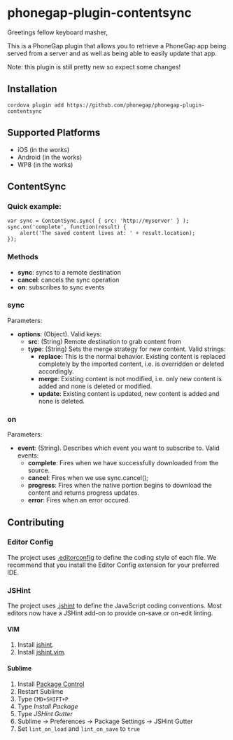phonegap-plugin-contentsync
===========================

Greetings fellow keyboard masher,

This is a PhoneGap plugin that allows you to retrieve
a PhoneGap app being served from a server and as well as
being able to easily update that app.

Note: this plugin is still pretty new so expect some changes!

## Installation
``` cordova plugin add https://github.com/phonegap/phonegap-plugin-contentsync ```

## Supported Platforms

- iOS (in the works)
- Android (in the works)
- WP8 (in the works)

## ContentSync

### Quick example:
```
var sync = ContentSync.sync( { src: 'http://myserver' } );
sync.on('complete', function(result) {
    alert('The saved content lives at: ' + result.location);
});
```

### Methods
- __sync__: syncs to a remote destination
- __cancel__: cancels the sync operation
- __on__: subscribes to sync events

### sync
Parameters:
- __options__: (Object). Valid keys:
    - __src__: (String) Remote destination to grab content from
    - __type__: (String) Sets the merge strategy for new content. Valid strings:
        - __replace:__ This is the normal behavior. Existing content is replaced completely by the imported content, i.e. is overridden or deleted accordingly.
        - __merge__: Existing content is not modified, i.e. only new content is added and none is deleted or modified.
        - __update__: Existing content is updated, new content is added and none is deleted.

### on
Parameters:
- __event__: (String). Describes which event you want to subscribe to. Valid events:
    - __complete__: Fires when we have successfully downloaded from the source.
    - __cancel__: Fires when we use sync.cancel();
    - __progress__: Fires when the native portion begins to download the content and returns progress updates.
    - __error__: Fires when an error occured.

## Contributing

### Editor Config

The project uses [.editorconfig](http://editorconfig.org/) to define the coding
style of each file. We recommend that you install the Editor Config extension
for your preferred IDE.

### JSHint

The project uses [.jshint](http://jshint.com/docs) to define the JavaScript
coding conventions. Most editors now have a JSHint add-on to provide on-save
or on-edit linting.

#### VIM

1. Install [jshint](https://www.npmjs.com/package/jshint).
1. Install [jshint.vim](https://github.com/wookiehangover/jshint.vim).

#### Sublime

1. Install [Package Control](https://packagecontrol.io/installation)
1. Restart Sublime
1. Type `CMD+SHIFT+P`
1. Type _Install Package_
1. Type _JSHint Gutter_
1. Sublime -> Preferences -> Package Settings -> JSHint Gutter
1. Set `lint_on_load` and `lint_on_save` to `true`
